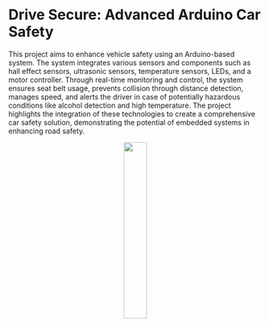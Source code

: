 # Drive Secure: Advanced Arduino Car Safety
This project aims to enhance vehicle safety using an Arduino-based system. The system integrates various sensors and components such as hall effect sensors, ultrasonic sensors, temperature sensors, LEDs, and a motor controller. Through real-time monitoring and control, the system ensures seat belt usage, prevents collision through distance detection, manages speed, and alerts the driver in case of potentially hazardous conditions like alcohol detection and high temperature. The project highlights the integration of these technologies to create a comprehensive car safety solution, demonstrating the potential of embedded systems in enhancing road safety.

<p align="center"><img src="https://user-images.githubusercontent.com/52858312/264367768-cdf6fb7d-f225-4312-ab7d-3ed4da8a61f5.jpg"width=30% height=30%></p>
